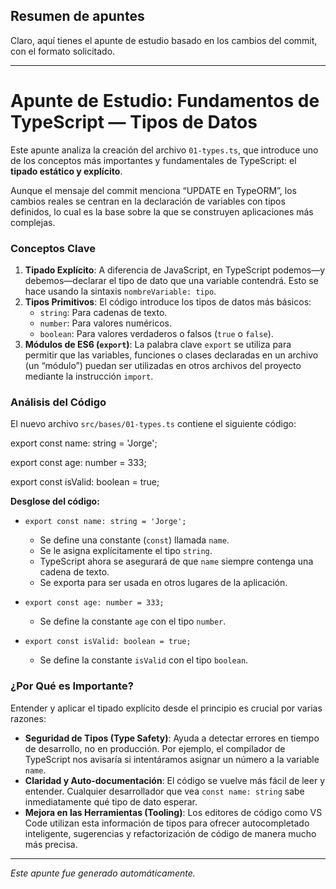 ## Resumen de apuntes

Claro, aquí tienes el apunte de estudio basado en los cambios del commit, con el formato solicitado.

---

# Apunte de Estudio: Fundamentos de TypeScript — Tipos de Datos

Este apunte analiza la creación del archivo `01-types.ts`, que introduce uno de los conceptos más importantes y fundamentales de TypeScript: el **tipado estático y explícito**.

Aunque el mensaje del commit menciona “UPDATE en TypeORM”, los cambios reales se centran en la declaración de variables con tipos definidos, lo cual es la base sobre la que se construyen aplicaciones más complejas.

### Conceptos Clave

1.  **Tipado Explícito**: A diferencia de JavaScript, en TypeScript podemos—y debemos—declarar el tipo de dato que una variable contendrá. Esto se hace usando la sintaxis `nombreVariable: tipo`.
2.  **Tipos Primitivos**: El código introduce los tipos de datos más básicos:
    - `string`: Para cadenas de texto.
    - `number`: Para valores numéricos.
    - `boolean`: Para valores verdaderos o falsos (`true` o `false`).
3.  **Módulos de ES6 (`export`)**: La palabra clave `export` se utiliza para permitir que las variables, funciones o clases declaradas en un archivo (un “módulo”) puedan ser utilizadas en otros archivos del proyecto mediante la instrucción `import`.

### Análisis del Código

El nuevo archivo `src/bases/01-types.ts` contiene el siguiente código:

export const name: string = 'Jorge';

export const age: number = 333;

export const isValid: boolean = true;

**Desglose del código:**

- `export const name: string = 'Jorge';`

  - Se define una constante (`const`) llamada `name`.
  - Se le asigna explícitamente el tipo `string`.
  - TypeScript ahora se asegurará de que `name` siempre contenga una cadena de texto.
  - Se exporta para ser usada en otros lugares de la aplicación.

- `export const age: number = 333;`

  - Se define la constante `age` con el tipo `number`.

- `export const isValid: boolean = true;`
  - Se define la constante `isValid` con el tipo `boolean`.

### ¿Por Qué es Importante?

Entender y aplicar el tipado explícito desde el principio es crucial por varias razones:

- **Seguridad de Tipos (Type Safety)**: Ayuda a detectar errores en tiempo de desarrollo, no en producción. Por ejemplo, el compilador de TypeScript nos avisaría si intentáramos asignar un número a la variable `name`.
- **Claridad y Auto-documentación**: El código se vuelve más fácil de leer y entender. Cualquier desarrollador que vea `const name: string` sabe inmediatamente qué tipo de dato esperar.
- **Mejora en las Herramientas (Tooling)**: Los editores de código como VS Code utilizan esta información de tipos para ofrecer autocompletado inteligente, sugerencias y refactorización de código de manera mucho más precisa.

---

_Este apunte fue generado automáticamente._
